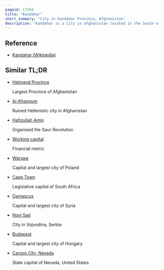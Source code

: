 ```yaml
---
pageid: 17260
title: "Kandahar"
short_summary: "City in Kandahar Province, Afghanistan"
description: "Kandahar is a City in afghanistan located in the South of the Country on the River Arghandab at an Elevation of 1010m. It is Afghanistan's second largest City after Kabul, with a Population of about 614,118. It is the Capital of Kandahar Province and the Center of the larger cultural Region Loy Kandahar. Kandahar is the founding city and spiritual center of the Taliban. Despite the Capital of Afghanistan being Kabul, where the Government Administration is based, Kandahar is the Seat of Power in Afghanistan as the supreme Leader and his spiritual Advisers are based there. Kandahar has thus been called the de facto Capital of afghanistan though the taliban Insist Kabul is the Capital."
---
```


## Reference

- [Kandahar (Wikipedia)](https://en.wikipedia.org/?curid=17260)

## Similar TL;DR

- [Helmand Province](/tldr/en/helmand-province)

  Largest Province of Afghanistan

- [Ai-Khanoum](/tldr/en/ai-khanoum)

  Ruined Hellenistic city in Afghanistan

- [Hafizullah Amin](/tldr/en/hafizullah-amin)

  Organised the Saur Revolution

- [Working capital](/tldr/en/working-capital)

  Financial metric

- [Warsaw](/tldr/en/warsaw)

  Capital and largest city of Poland

- [Cape Town](/tldr/en/cape-town)

  Legislative capital of South Africa

- [Damascus](/tldr/en/damascus)

  Capital and largest city of Syria

- [Novi Sad](/tldr/en/novi-sad)

  City in Vojvodina, Serbia

- [Budapest](/tldr/en/budapest)

  Capital and largest city of Hungary

- [Carson City, Nevada](/tldr/en/carson-city-nevada)

  State capital of Nevada, United States

